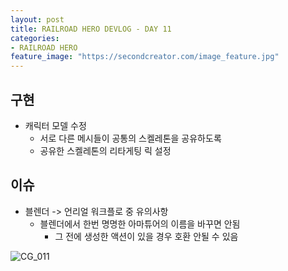 ```yaml
---
layout: post
title: RAILROAD HERO DEVLOG - DAY 11
categories:
- RAILROAD HERO
feature_image: "https://secondcreator.com/image_feature.jpg"
---
```


## 구현
- 캐릭터 모델 수정
    - 서로 다른 메시들이 공통의 스켈레톤을 공유하도록
    - 공유한 스켈레톤의 리타게팅 릭 설정

## 이슈
- 블렌더 -> 언리얼 워크플로 중 유의사항
  - 블렌더에서 한번 명명한 아마튜어의 이름을 바꾸면 안됨
    - 그 전에 생성한 액션이 있을 경우 호환 안될 수 있음

![CG_011](https://secondcreator.com/blog/imgs/CG_011.PNG)
